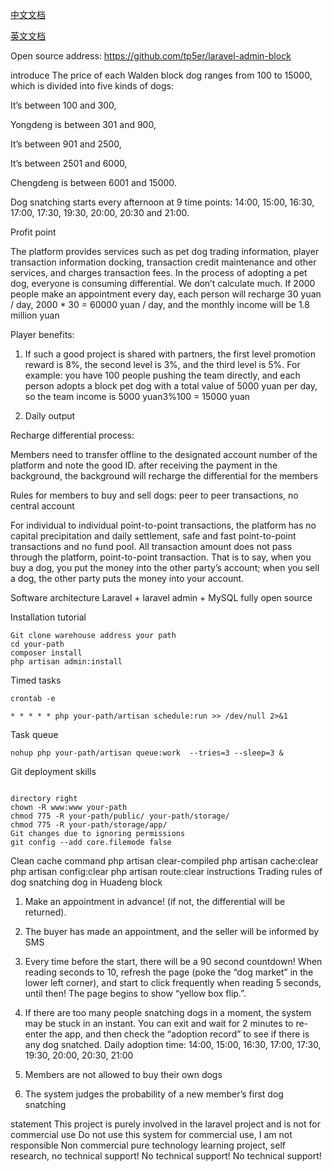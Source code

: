 [中文文档](./README.md)

[英文文档](./README_EN.md)

Open source address: https://github.com/tp5er/laravel-admin-block

introduce
The price of each Walden block dog ranges from 100 to 15000, which is divided into five kinds of dogs:

It’s between 100 and 300,

Yongdeng is between 301 and 900,

It’s between 901 and 2500,

It’s between 2501 and 6000,

Chengdeng is between 6001 and 15000.

Dog snatching starts every afternoon at 9 time points: 14:00, 15:00, 16:30, 17:00, 17:30, 19:30, 20:00, 20:30 and 21:00.

Profit point

The platform provides services such as pet dog trading information, player transaction information docking, transaction credit maintenance and other services, and charges transaction fees.
In the process of adopting a pet dog, everyone is consuming differential. We don’t calculate much. If 2000 people make an appointment every day, each person will recharge 30 yuan / day, 2000 * 30 = 60000 yuan / day, and the monthly income will be 1.8 million yuan

Player benefits:

1) If such a good project is shared with partners, the first level promotion reward is 8%, the second level is 3%, and the third level is 5%. For example: you have 100 people pushing the team directly, and each person adopts a block pet dog with a total value of 5000 yuan per day, so the team income is 5000 yuan3%100 = 15000 yuan

2) Daily output

Recharge differential process:

Members need to transfer offline to the designated account number of the platform and note the good ID. after receiving the payment in the background, the background will recharge the differential for the members

Rules for members to buy and sell dogs: peer to peer transactions, no central account

For individual to individual point-to-point transactions, the platform has no capital precipitation and daily settlement, safe and fast point-to-point transactions and no fund pool. All transaction amount does not pass through the platform, point-to-point transaction. That is to say, when you buy a dog, you put the money into the other party’s account; when you sell a dog, the other party puts the money into your account.

Software architecture
Laravel + laravel admin + MySQL fully open source

Installation tutorial
~~~
Git clone warehouse address your path
cd your-path
composer install
php artisan admin:install

~~~

Timed tasks

~~~
crontab -e

* * * * * php your-path/artisan schedule:run >> /dev/null 2>&1
~~~


Task queue
~~~
nohup php your-path/artisan queue:work  --tries=3 --sleep=3 &
~~~

Git deployment skills
~~~

directory right
chown -R www:www your-path
chmod 775 -R your-path/public/ your-path/storage/
chmod 775 -R your-path/storage/app/
Git changes due to ignoring permissions
git config --add core.filemode false
~~~
Clean cache command
php artisan clear-compiled
php artisan cache:clear
php artisan config:clear
php artisan route:clear
instructions
Trading rules of dog snatching dog in Huadeng block
1. Make an appointment in advance! (if not, the differential will be returned).

2. The buyer has made an appointment, and the seller will be informed by SMS

3. Every time before the start, there will be a 90 second countdown! When reading seconds to 10, refresh the page (poke the “dog market” in the lower left corner), and start to click frequently when reading 5 seconds, until then! The page begins to show “yellow box flip.”.

4. If there are too many people snatching dogs in a moment, the system may be stuck in an instant. You can exit and wait for 2 minutes to re-enter the app, and then check the “adoption record” to see if there is any dog snatched.
Daily adoption time: 14:00, 15:00, 16:30, 17:00, 17:30, 19:30, 20:00, 20:30, 21:00

5. Members are not allowed to buy their own dogs

6. The system judges the probability of a new member’s first dog snatching

statement
This project is purely involved in the laravel project and is not for commercial use
Do not use this system for commercial use, I am not responsible
Non commercial pure technology learning project, self research, no technical support! No technical support! No technical support!
